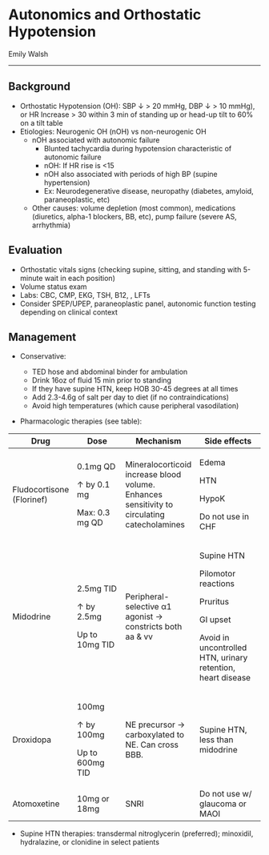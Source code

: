 # Autonomics and Orthostatic Hypotension

Emily Walsh

---

## Background
- Orthostatic Hypotension (OH): SBP ↓ \> 20 mmHg, DBP ↓ \> 10 mmHg), or HR
    Increase \> 30 within 3 min of standing up or head-up tilt to 60% on
    a tilt table
- Etiologies: Neurogenic OH (nOH) vs non-neurogenic OH
    - nOH associated with autonomic failure
        - Blunted tachycardia during hypotension characteristic of
        autonomic failure
        - nOH: If HR rise is \<15
        - nOH also associated with periods of high BP (supine
        hypertension)
        - Ex: Neurodegenerative disease, neuropathy (diabetes, amyloid,
        paraneoplastic, etc)
    - Other causes: volume depletion (most common), medications
    (diuretics, alpha-1 blockers, BB, etc), pump failure (severe AS,
    arrhythmia)

## Evaluation

- Orthostatic vitals signs (checking supine, sitting, and standing
    with 5-minute wait in each position)
- Volume status exam
- Labs: CBC, CMP, EKG, TSH, B12, , LFTs
- Consider SPEP/UPEP, paraneoplastic panel, autonomic function testing
    depending on clinical context

## Management
- Conservative:
    - TED hose and abdominal binder for ambulation
    - Drink 16oz of fluid 15 min prior to standing
    - If they have supine HTN, keep HOB 30-45 degrees at all times
    - Add 2.3-4.6g of salt per day to diet (if no contraindications)
    - Avoid high temperatures (which cause peripheral vasodilation)


- Pharmacologic therapies (see table): 

<table>
<colgroup>
<col style="width: 20%" />
<col style="width: 22%" />
<col style="width: 28%" />
<col style="width: 28%" />
</colgroup>
<thead>
<tr class="header">
<th>Drug</th>
<th>Dose</th>
<th>Mechanism</th>
<th>Side effects</th>
</tr>
</thead>
<tbody>
<tr class="odd">
<td>Fludocortisone (Florinef)</td>
<td><p>0.1mg QD</p>
<p>↑ by 0.1 mg</p>
<p>Max: 0.3 mg QD</p></td>
<td>Mineralocorticoid increase blood volume. Enhances sensitivity to
circulating catecholamines</td>
<td><p>Edema</p>
<p>HTN</p>
<p>HypoK</p>
<p>Do not use in CHF</p></td>
</tr>
<tr class="even">
<td>Midodrine</td>
<td><p>2.5mg TID</p>
<p>↑ by 2.5mg</p>
<p>Up to 10mg TID</p></td>
<td>Peripheral-selective α1 agonist → constricts both aa &amp; vv</td>
<td><p>Supine HTN</p>
<p>Pilomotor reactions</p>
<p>Pruritus</p>
<p>GI upset</p>
<p>Avoid in uncontrolled HTN, urinary retention, heart disease</p></td>
</tr>
<tr class="odd">
<td>Droxidopa</td>
<td><p>100mg</p>
<p>↑ by 100mg</p>
<p>Up to 600mg TID</p></td>
<td>NE precursor → carboxylated to NE. Can cross BBB.</td>
<td>Supine HTN, less than midodrine</td>
</tr>
<tr class="even">
<td>Atomoxetine</td>
<td>10mg or 18mg</td>
<td>SNRI</td>
<td>Do not use w/ glaucoma or MAOI</td>
</tr>
</tbody>
</table>

- Supine HTN therapies: transdermal nitroglycerin (preferred);
    minoxidil, hydralazine, or clonidine in select patients
